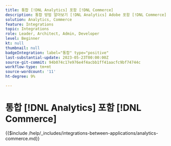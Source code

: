 ```yaml
---
title: 통합 [!DNL Analytics] 포함 [!DNL Commerce]
description: 통합 방법 알아보기 [!DNL Analytics] Adobe 포함 [!DNL Commerce] .
solution: Analytics, Commerce
feature: Integrations
topic: Integrations
role: Leader, Architect, Admin, Developer
level: Beginner
kt: null
thumbnail: null
badgeIntegration: label="통합" type="positive"
last-substantial-update: 2023-05-23T00:00:00Z
source-git-commit: 94b074c17e976e4f4acbb1ff41aacfc9bf74744c
workflow-type: tm+mt
source-wordcount: '11'
ht-degree: 9%

---
```



# 통합 [!DNL Analytics] 포함 [!DNL Commerce]

{{$include /help/_includes/integrations-between-applications/analytics-commerce.md}}
